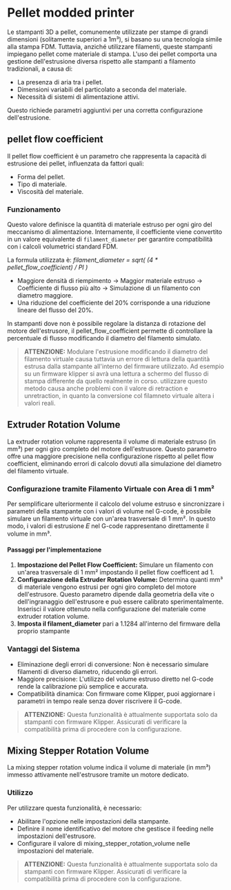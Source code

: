 # Pellet modded printer
Le stampanti 3D a pellet, comunemente utilizzate per stampe di grandi dimensioni (solitamente superiori a 1m³), si basano su una tecnologia simile alla stampa FDM. Tuttavia, anziché utilizzare filamenti, queste stampanti impiegano pellet come materiale di stampa.
L'uso dei pellet comporta una gestione dell'estrusione diversa rispetto alle stampanti a filamento tradizionali, a causa di:

- La presenza di aria tra i pellet.
- Dimensioni variabili del particolato a seconda del materiale.
- Necessità di sistemi di alimentazione attivi.

Questo richiede parametri aggiuntivi per una corretta configurazione dell'estrusione.

## pellet flow coefficient
Il pellet flow coefficient è un parametro che rappresenta la capacità di estrusione dei pellet, influenzata da fattori quali:

- Forma del pellet.
- Tipo di materiale.
- Viscosità del materiale.

### Funzionamento
Questo valore definisce la quantità di materiale estruso per ogni giro del meccanismo di alimentazione. Internamente, il coefficiente viene convertito in un valore equivalente di `filament_diameter` per garantire compatibilità con i calcoli volumetrici standard FDM.

La formula utilizzata è: *filament_diameter = sqrt( (4 \* pellet_flow_coefficient) / PI )*

- Maggiore densità di riempimento → Maggior materiale estruso → Coefficiente di flusso più alto → Simulazione di un filamento con diametro maggiore.
- Una riduzione del coefficiente del 20% corrisponde a una riduzione lineare del flusso del 20%.

In stampanti dove non è possibile regolare la distanza di rotazione del motore dell'estrusore, il pellet_flow_coefficient permette di controllare la percentuale di flusso modificando il diametro del filamento simulato.

>**ATTENZIONE:** Modulare l'estrusione modificando il diametro del filamento virtuale causa tuttavia un errore di lettura della quantità estrusa dalla stampante all'interno del firmware utilizzato.
Ad esempio su un firmware klipper si avrà una lettura a schermo del flusso di stampa differente da quello realmente in corso.
utilizzare questo metodo causa anche problemi con il valore di retraction e unretraction, in quanto la conversione col filamneto virtuale altera i valori reali. 



## Extruder Rotation Volume
La extruder rotation volume rappresenta il volume di materiale estruso (in mm³) per ogni giro completo del motore dell'estrusore. Questo parametro offre una maggiore precisione nella configurazione rispetto al pellet flow coefficient, eliminando errori di calcolo dovuti alla simulazione del diametro del filamento virtuale.

### Configurazione tramite Filamento Virtuale con Area di 1 mm²
Per semplificare ulteriormente il calcolo del volume estruso e sincronizzare i parametri della stampante con i valori di volume nel G-code, è possibile simulare un filamento virtuale con un'area trasversale di 1 mm². In questo modo, i valori di estrusione 𝐸 nel G-code rappresentano direttamente il volume in mm³.

#### Passaggi per l'implementazione
1. **Impostazione del Pellet Flow Coefficient:** Simulare un filamento con un'area trasversale di 1 mm² impostando il pellet flow coefficent ad 1.
2. **Configurazione della Extruder Rotation Volume:** Determina quanti mm³ di materiale vengono estrusi per ogni giro completo del motore dell'estrusore. Questo parametro dipende dalla geometria della vite o dell'ingranaggio dell'estrusore e può essere calibrato sperimentalmente.
Inserisci il valore ottenuto nella configurazione del materiale come extruder rotation volume.
3. **Imposta il filament_diameter** pari a 1.1284 all'interno del firmware della proprio stampante

### Vantaggi del Sistema
- Eliminazione degli errori di conversione: Non è necessario simulare filamenti di diverso diametro, riducendo gli errori.
- Maggiore precisione: L'utilizzo del volume estruso diretto nel G-code rende la calibrazione più semplice e accurata.
- Compatibilità dinamica: Con firmware come Klipper, puoi aggiornare i parametri in tempo reale senza dover riscrivere il G-code.

>**ATTENZIONE:** Questa funzionalità è attualmente supportata solo da stampanti con firmware Klipper. Assicurati di verificare la compatibilità prima di procedere con la configurazione.



## Mixing Stepper Rotation Volume
La mixing stepper rotation volume indica il volume di materiale (in mm³) immesso attivamente nell'estrusore tramite un motore dedicato.

### Utilizzo
Per utilizzare questa funzionalità, è necessario:

- Abilitare l'opzione nelle impostazioni della stampante.
- Definire il nome identificativo del motore che gestisce il feeding nelle impostazioni dell'estrusore.
- Configurare il valore di mixing_stepper_rotation_volume nelle impostazioni del materiale.

>**ATTENZIONE:** Questa funzionalità è attualmente supportata solo da stampanti con firmware Klipper. Assicurati di verificare la compatibilità prima di procedere con la configurazione.